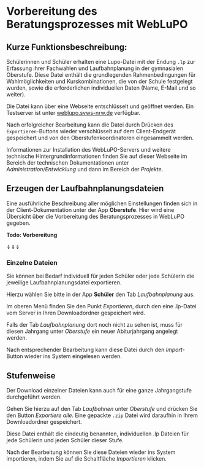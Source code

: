 # Vorbereitung des Beratungsprozesses mit WebLuPO

## Kurze Funktionsbeschreibung:

Schülerinnen und Schüler erhalten eine Lupo-Datei mit der Endung ````.lp```` zur Erfassung ihrer Fachwahlen und Laufbahnplanung in der gymnasialen Oberstufe. Diese Datei enthält die grundlegenden Rahmenbedingungen für Wahlmöglichkeiten und Kurskombinationen, die von der Schule festgelegt wurden, sowie die erforderlichen individuellen Daten (Name, E-Mail und so weiter).

Die Datei kann über eine Webseite entschlüsselt und geöffnet werden. Ein Testserver ist unter [weblupo.svws-nrw.de](https://weblupo.svws-nrw.de) verfügbar.

Nach erfolgreicher Bearbeitung kann die Datei durch Drücken des ````Exportieren````-Buttons wieder verschlüsselt auf dem Client-Endgerät gespeichert und von den Oberstufenkoordinatoren eingesammelt werden.

Informationen zur Installation des WebLuPO-Servers und weitere technische Hintergrundinformationen finden Sie auf dieser Webseite im Bereich der technischen Dokumentationen unter *Administration/Entwicklung* und dann im Bereich der *Projekte*.

## Erzeugen der Laufbahnplanungsdateien

Eine ausführliche Beschreibung aller möglichen Einstellungen finden sich in der Client-Dokumentation unter der App **Oberstufe**. Hier wird eine Übersicht über die Vorbereitung des Beratungsprozesses in WebLuPO gegeben. 

**Todo: Vorbereitung** 

⇓⇓⇓


### Einzelne Dateien

Sie können bei Bedarf individuell für jeden Schüler oder jede Schülerin die jeweilige Laufbahnplanungsdatei exportieren.

Hierzu wählen Sie bitte in der App **Schüler** den Tab *Laufbahnplanung* aus.

Im oberen Menü finden Sie den Punkt *Exportieren*, durch den eine .lp-Datei vom Server in Ihren Downloadordner gespeichert wird.

Falls der Tab *Laufbahnplanung* dort noch nicht zu sehen ist, muss für diesen Jahrgang unter *Oberstufe* ein neuer Abiturjahrgang angelegt werden.

Nach entsprechender Bearbeitung kann diese Datei durch den *Import*-Button wieder ins System eingelesen werden.

## Stufenweise 

Der Download einzelner Dateien kann auch für eine ganze Jahrgangstufe durchgeführt werden.

Gehen Sie hierzu auf den Tab *Laufbahnen* unter *Oberstufe* und drücken Sie den Button *Exportiere alle*. Eine gepackte ````.zip```` Datei wird daraufhin in Ihrem Downloadordner gespeichert.

Diese Datei enthält die eindeutig benannten, individuellen .lp Dateien für jede Schülerin und jeden Schüler dieser Stufe.

Nach der Bearbeitung können Sie diese Dateien wieder ins System importieren, indem Sie auf die Schaltfläche *Importieren* klicken.
